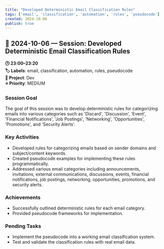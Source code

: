 ```yaml
---
title: "Developed Deterministic Email Classification Rules"
tags: ['email', 'classification', 'automation', 'rules', 'pseudocode']
created: 2024-10-06
publish: true
---
```


## 📅 2024-10-06 — Session: Developed Deterministic Email Classification Rules

**🕒 23:00–23:20**  
**🏷️ Labels**: email, classification, automation, rules, pseudocode  
**📂 Project**: Dev  
**⭐ Priority**: MEDIUM  


### Session Goal
The goal of this session was to develop deterministic rules for categorizing emails into various categories such as 'Discard', 'Discussion', 'Event', 'Financial Notifications', 'Job Postings', 'Networking', 'Opportunities', 'Promotions', and 'Security Alerts'.

### Key Activities
- Developed rules for categorizing emails based on sender domains and subject/content keywords.
- Created pseudocode examples for implementing these rules programmatically.
- Addressed various email categories including announcements, invitations, external communications, discussions, events, financial notifications, job postings, networking, opportunities, promotions, and security alerts.

### Achievements
- Successfully outlined deterministic rules for each email category.
- Provided pseudocode frameworks for implementation.

### Pending Tasks
- Implement the pseudocode into a working email classification system.
- Test and validate the classification rules with real email data.
